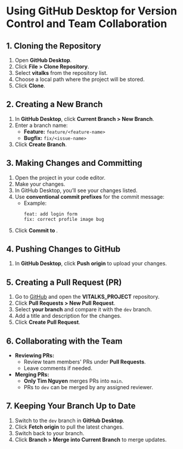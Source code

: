 # Using GitHub Desktop for Version Control and Team Collaboration

## 1. Cloning the Repository
1. Open **GitHub Desktop**.
2. Click **File > Clone Repository**.
3. Select **vitalks** from the repository list.
4. Choose a local path where the project will be stored.
5. Click **Clone**.

## 2. Creating a New Branch
1. In **GitHub Desktop**, click **Current Branch > New Branch**.
2. Enter a branch name:
   - **Feature:** `feature/<feature-name>`
   - **Bugfix:** `fix/<issue-name>`
3. Click **Create Branch**.

## 3. Making Changes and Committing
1. Open the project in your code editor.
2. Make your changes.
3. In GitHub Desktop, you’ll see your changes listed.
4. Use **conventional commit prefixes** for the commit message:
   - Example:  
     ```
     feat: add login form
     fix: correct profile image bug
     ```
5. Click **Commit to <your-branch-name>**.

## 4. Pushing Changes to GitHub
1. In **GitHub Desktop**, click **Push origin** to upload your changes.

## 5. Creating a Pull Request (PR)
1. Go to [GitHub](https://github.com) and open the **VITALKS_PROJECT** repository.
2. Click **Pull Requests > New Pull Request**.
3. Select **your branch** and compare it with the `dev` branch.
4. Add a title and description for the changes.
5. Click **Create Pull Request**.

## 6. Collaborating with the Team
- **Reviewing PRs:**  
  - Review team members' PRs under **Pull Requests**.
  - Leave comments if needed.
- **Merging PRs:**  
  - **Only Tim Nguyen** merges PRs into `main`.
  - PRs to `dev` can be merged by any assigned reviewer.

## 7. Keeping Your Branch Up to Date
1. Switch to the `dev` branch in **GitHub Desktop**.
2. Click **Fetch origin** to pull the latest changes.
3. Switch back to your branch.
4. Click **Branch > Merge into Current Branch** to merge updates.
